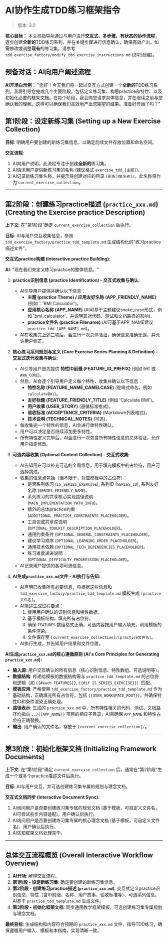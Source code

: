 <!-- 定义占位符 -->
<!-- 
{app_name}: 指代项目或应用的根目录名称，例如 "ai_wellness_advisor"。
{module_name}: 指代项目中的一个模块名称，例如 "bmi" 或 "user_profile"。
{FeatureName}: 指代模块下的一个具体特性名称，采用驼峰式命名，例如 "BMICalculation"。
{feature_name}: 指代模块下的一个具体特性名称，采用下划线命名，例如 "bmi_calculation"。
NN: 指代特性的两位数序号，例如 "01", "02"。
current_exercise_collection: 指代当前操作的练习集目录名称，例如 "exercise_tdd_bmi"。
-->

# AI协作生成TDD练习框架指令
> 版本: 3.0

**核心目标：** 本文档指导AI通过与用户进行**交互式、多步骤、有状态的协作流程**，逐步创建**全新的**TDD练习系列，并在关键步骤进行信息确认，确保高效产出。如需修改或调整**现有**的练习集，请参考 `tdd_exercise_factory/modify_tdd_exercise_instructions.md` (即将创建)。

## 预备对话：AI向用户阐述流程

**AI开场白示例：**
"您好！今天我们将一起以交互方式创建一个**全新的**TDD练习系列。我将引导您完成几个主要阶段，包括定义练习集、构思practice和特性、以及初始化必要的框架文档。在每个阶段，我会向您请求具体信息，并在继续之前与您确认我的理解。这样可以确保我们高效地产出您期望的结果。准备好开始了吗？"

## 第1阶段：设定新练习集 (Setting up a New Exercise Collection)

**目标**: 明确用户要创建的新练习集信息，以确定后续文件存放位置和命名空间。

**交互流程**:
1. AI向用户说明，此流程专注于创建**全新的**练习集。
2. AI请求用户提供新练习集的名称 (建议格式 `exercise_tdd_[主题]`)。
3. AI记录新练习集名称，并提示将创建对应的目录 `[新练习集名称]/`。此名称将作为 `current_exercise_collection`。

---

## 第2阶段：创建练习practice描述 (`practice_xxx.md`) (Creating the Exercise practice Description)

**上下文**: 在"第1阶段"确定 `current_exercise_collection` 后执行。

**目标**: AI与用户交互收集信息，参照 `tdd_exercise_factory/practice_tdd_template.md` 生成结构化的"练习practice描述文件"。

**交互式practice构建 (Interactive practice Building):**

**AI**: "现在我们来定义练习practice的整体信息。"

1.  **practice识别信息 (practice Identification) - 交互式收集与确认:**
    *   AI引导用户提供并确认以下信息：
        *   **主题 (practice Theme) / 应用友好名称 (APP_FRIENDLY_NAME)** (例如：'BMI Calculator')。
        *   **应用核心名称 (APP_NAME)** (AI可基于主题建议snake_case形式，例如 'bmi_calculator'，并说明其对代码、测试和文档路径的影响)。
        *   **practice文件名 (practice Filename)** (AI可基于APP_NAME建议 `practice_tdd_[APP_NAME].md`)。
    *   AI在收集完上述三项后，会进行一次总体验证，确保信息准确无误，并允许用户修正。

2.  **核心练习系列规划与定义 (Core Exercise Series Planning & Definition) - 交互式迭代收集与确认:**
    *   AI引导用户首先提供 **特性ID前缀 (FEATURE_ID_PREFIX)** (例如 `BMI` 或 `AWA_CORE`)。
    *   然后，AI会逐个引导用户定义每个特性，收集并确认以下信息：
        *   **特性名称 (FEATURE_NAME_CAMELCASE)** (驼峰式命名，例如 `calculateBmi`)。
        *   **友好标题 (FEATURE_FRIENDLY_TITLE)** (例如 'Calculate BMI')。
        *   **用户故事 (USER_STORY)** (遵循标准格式)。
        *   **验收标准 (ACCEPTANCE_CRITERIA)** (Markdown列表格式)。
        *   **技术说明 (TECHNICAL_NOTES)** (可选)。
    *   每收集完一个特性的信息，AI会进行单特性确认。
    *   用户可以决定是否继续添加更多特性。
    *   所有特性定义完毕后，AI会进行一次包含所有特性信息的总体验证，允许用户指定修改。

3.  **可选内容收集 (Optional Content Collection) - 交互式收集:**
    *   AI告知用户可以补充可选的全局信息，用于填充模板中的占位符，用户可选择跳过。
    *   收集的信息点包括（但不限于，对应模板中的占位符）：
        *   是否系列练习 (`IS_SERIES_EXERCISE`), 系列ID (`SERIES_ID`), 系列友好名称 (`SERIES_FRIENDLY_NAME`)。
        *   系列练习的共享核心实现路径说明 (`MAIN_IMPLEMENTATION_PATH_INFO`)。
        *   额外的总体practice约束 (`ADDITIONAL_PRACTICE_CONSTRAINTS_PLACEHOLDER`)。
        *   工具包或共享库说明 (`OPTIONAL_TOOLKIT_DESCRIPTION_PLACEHOLDER`)。
        *   通用约束条件 (`OPTIONAL_GENERAL_CONSTRAINTS_PLACEHOLDER`)。
        *   建议学习顺序 (`OPTIONAL_LEARNING_ORDER_PLACEHOLDER`)。
        *   通用技术依赖 (`OPTIONAL_TECH_DEPENDENCIES_PLACEHOLDER`)。
        *   练习难度递进说明 (`OPTIONAL_DIFFICULTY_PROGRESSION_PLACEHOLDER`)。
    *   AI记录用户提供的各项可选信息。

4.  **AI生成`practice_xxx.md`文件 - AI执行与告知:**
    *   AI声明已收集所有必要信息，将根据这些信息和 `tdd_exercise_factory/practice_tdd_template.md` 模板生成 `[practice文件名]`。
    *   AI简述生成过程要点：
        1.  使用用户确认的识别信息和特性数据。
        2.  基于模板结构，填充所有占位符。
        3.  确保 `FEATURES` 数组格式正确，可选内容按用户输入填充，利用模板的条件渲染。
        4.  文件保存至 `[current_exercise_collection]/[practice文件名]`。
    *   AI执行生成，并告知用户结果和文件位置。

**AI生成`practice_xxx.md`的核心遵循原则 (AI's Core Principles for Generating `practice_xxx.md`):**

*   **输入源**: 用户交互确认的所有信息（核心识别信息、特性数组、可选说明等）。
*   **数据结构**: 传递给模板的数据结构需与 `practice_tdd_template.md` 的占位符和逻辑（如 `{{#each FEATURES}}`, `{{#if IS_SERIES_EXERCISE}}`）匹配。
*   **模板应用**: 严格使用 `tdd_exercise_factory/practice_tdd_template.md` 作为基础结构，正确填充所有占位符，包括 `{{USER_WORKSPACE_ROOT}}`，并确保特性ID和条件渲染正确处理。
*   **路径表示**: 生成的 `practice_xxx.md` 中，所有特性相关的代码、测试、文档路径均指向 `../{{APP_NAME}}` 项目的相应子目录，AI需确保 `APP_NAME` 和特性占位符正确替换。
*   **输出**: 用户确认的文件名，存放于 `[current_exercise_collection]/`。

---

## 第3阶段：初始化框架文档 (Initializing Framework Documents)

**上下文**: 在"第1阶段"确定 `current_exercise_collection` 后，通常在"第2阶段"生成一个或多个practice描述文件后执行。

**目标**: AI与用户交互，并可选创建练习集专属的规划与理念文档。

**交互式文档同步 (Interactive Document Sync):**
1.  AI询问用户是否要创建练习集专属的规划文档 (基于模板，可自定义文件名，AI可尝试初步内容适配)，用户确认后执行。
2.  AI询问用户是否要创建练习集专属的核心理念文档 (基于模板，可自定义文件名)，用户确认后执行。
3.  AI告知框架文档处理完毕。

---

## 总体交互流程概览 (Overall Interactive Workflow Overview)

1.  **AI开场**: 解释交互流程。
2.  **第1阶段 - 设定新练习集**: 确定要创建的新练习集信息。
3.  **第2阶段 - 创建练习practice描述 (`practice_xxx.md`)**: 交互式定义practice识别信息、特性（含ID前缀、名称、用户故事、验收标准等）、可选系列信息。AI基于 `practice_tdd_template.md` 生成文件。
4.  **第3阶段 - 初始化框架文档**: 同步通用教学框架模板，可选创建练习集专属规划与理念文档。

**最终目标**: 生成结构和内容符合预期的 `practice_xxx.md` 文件，指导TDD练习，确保遵循用户输入、模板和本指南，实现清晰一致。